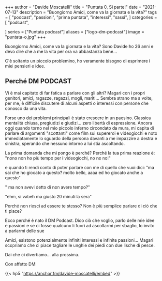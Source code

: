 +++
author = "Davide Moscatelli"
title = "Puntata 0, Si parte!"
date = "2021-07-13"
description = "Buongiorno Amici, come va la giornata e la vita?"
tags = [
    "podcast",
    "passioni",
    "prima puntata",
    "interessi",
    "sassi",
]
categories = [
    "podcast",

]
series = ["Puntata podcast"]
aliases = ["logo-dm-podcast"]
image = "puntata-o.jpg"
+++

Buongiorno Amici, come va la giornata e la vita?
Sono Davide ho 26 anni e devo dire che a me la vita per ora va abbastanza bene...

C'è soltanto un piccolo problemino, ho veramente bisogno di esprimere i miei pensieri e idee.
<!--more-->

## Perché DM PODCAST

Vi è mai capitato di far fatica a parlare con gli altri? Magari con i propri genitori, amici, ragazze, ragazzi, mogli, mariti... Sembra strano ma  a volte, per me, è difficile discutere di alcuni aspetti o interessi con persone che conosco da una vita.

Forse uno dei problemi principali è stato crescere in un paesino. Classica mentalità chiusa, pregiudizi e giudizi... zero libertà di espressione. Ancora oggi quando torno nel mio piccolo inferno circondato da mura, mi capita di parlare di argomenti "scottanti" come film sui supereroi e videogiochi e  noto immediatamente lo sguardo della persona davanti a me impazzire a destra e sinistra, sperando che nessuno intorno a lui stia ascoltando.

La prima domanda che mi pongo è perché?
Perché la tua prima reazione è: "nono non ho più tempo per i videogiochi, no no no!"

e quando ti rendi conto di poter parlare con me di quello che vuoi dici: "ma sai che ho giocato a questo? molto bello, aaaa ed ho giocato anche a questo"

" ma non avevi detto di non avere tempo?"

"ehm, si vabeh ma giusto 20 minuti la sera"

Perché non riesci ad essere te stesso? Non è più semplice parlare di ciò che ti piace?


Ecco perché è nato il DM Podcast.
Dico ciò che voglio, parlo delle mie idee e passioni e se ci fosse qualcuno li fuori ad ascoltarmi per sbaglio, lo invito a parlarmi delle sue

Amici, esistono potenzialmente infiniti interessi e infinite passioni...
Magari scopriamo che ci piace tagliare le unghie dei piedi con due lische di pesce.

Dai che ci divertiamo... alla prossima.

Con affetto DM

{{< hp5 "https://anchor.fm/davide-moscatelli/embed" >}}
